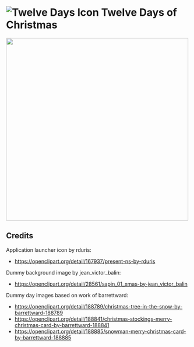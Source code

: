 # ![Twelve Days Icon](https://raw.githubusercontent.com/cochrane343/twelve-days/master/res/drawable-mdpi/ic_launcher.png) Twelve Days of Christmas

<img width="500px" style="margin:auto;" src="https://github.com/cochrane343/twelve-days/raw/master/screenshot.png" />

## Credits
Application launcher icon by rduris:
* https://openclipart.org/detail/167937/present-ns-by-rduris

Dummy background image by jean_victor_balin:
* https://openclipart.org/detail/28561/sapin_01_xmas-by-jean_victor_balin

Dummy day images based on work of barrettward:
* https://openclipart.org/detail/188789/christmas-tree-in-the-snow-by-barrettward-188789
* https://openclipart.org/detail/188841/christmas-stockings-merry-christmas-card-by-barrettward-188841
* https://openclipart.org/detail/188885/snowman-merry-christmas-card-by-barrettward-188885
